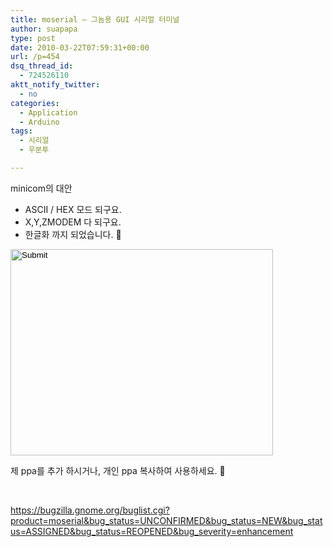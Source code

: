 ```yaml
---
title: moserial – 그놈용 GUI 시리얼 터미널
author: suapapa
type: post
date: 2010-03-22T07:59:31+00:00
url: /p=454
dsq_thread_id:
  - 724526110
aktt_notify_twitter:
  - no
categories:
  - Application
  - Arduino
tags:
  - 시리얼
  - 우분투

---
```

minicom의 대안

  * ASCII / HEX 모드 되구요.
  * X,Y,ZMODEM 다 되구요.
  * 한글화 까지 되었습니다. 🙂

<input width="420" type="image" height="330" src="https://homin.dev/asset/blog/image/moserial.png" /> 

제 ppa를 추가 하시거나, 개인 ppa 복사하여 사용하세요. 🙂

 

https://bugzilla.gnome.org/buglist.cgi?product=moserial&bug_status=UNCONFIRMED&bug_status=NEW&bug_status=ASSIGNED&bug_status=REOPENED&bug_severity=enhancement